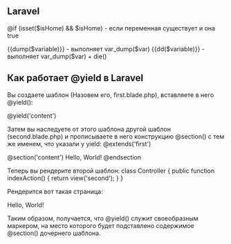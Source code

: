 ## Laravel

@if (isset($isHome) && $isHome) - если переменная существует и она true


{{dump($variable)}} - выполняет var_dump($var)
{{dd($variable)}} - выполняет var_dump($var) + die()


## Как работает @yield в Laravel

Вы создаете шаблон (Назовем его, first.blade.php), вставляете в него @yield():
<div class="example">
    @yield('content')
</div>

Затем вы наследуете от этого шаблона другой шаблон (second.blade.php) и прописываете в него конструкцию @section() с тем же именем, что указали у yield:
@extends('first')

@section('content')
    Hello, World!
@endsection

Теперь вы рендерите второй шаблон:
class Controller
{
    public function indexAction()
    {
        return view('second');
    }
}

Рендерится вот такая страница:
<div class="example">
    Hello, World!
</div>

Таким образом, получается, что @yield() служит своеобразным маркером, на место которого будет подставлено содержимое @section() дочернего шаблона.

